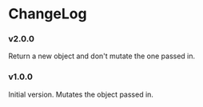 # ChangeLog

### v2.0.0

Return a new object and don't mutate the one passed in.

### v1.0.0

Initial version. Mutates the object passed in.
